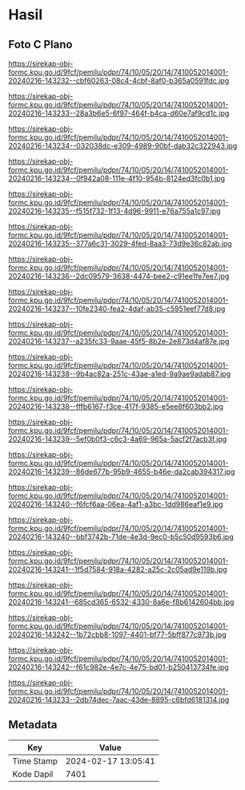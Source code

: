 # Hasil

## Foto C Plano

https://sirekap-obj-formc.kpu.go.id/9fcf/pemilu/pdpr/74/10/05/20/14/7410052014001-20240216-143232--cbf60263-08c4-4cbf-8af0-b365a0591fdc.jpg

https://sirekap-obj-formc.kpu.go.id/9fcf/pemilu/pdpr/74/10/05/20/14/7410052014001-20240216-143233--28a3b6e5-6f97-464f-b4ca-d60e7af9cd1c.jpg

https://sirekap-obj-formc.kpu.go.id/9fcf/pemilu/pdpr/74/10/05/20/14/7410052014001-20240216-143234--032038dc-e309-4989-90bf-dab32c322943.jpg

https://sirekap-obj-formc.kpu.go.id/9fcf/pemilu/pdpr/74/10/05/20/14/7410052014001-20240216-143234--0f942a08-111e-4f10-954b-8124ed3fc0b1.jpg

https://sirekap-obj-formc.kpu.go.id/9fcf/pemilu/pdpr/74/10/05/20/14/7410052014001-20240216-143235--f515f732-1f13-4d96-9911-e76a755a1c97.jpg

https://sirekap-obj-formc.kpu.go.id/9fcf/pemilu/pdpr/74/10/05/20/14/7410052014001-20240216-143235--377a6c31-3029-4fed-8aa3-73d9e36c82ab.jpg

https://sirekap-obj-formc.kpu.go.id/9fcf/pemilu/pdpr/74/10/05/20/14/7410052014001-20240216-143236--2dc09579-3638-4474-bee2-c91ee1fe7ee7.jpg

https://sirekap-obj-formc.kpu.go.id/9fcf/pemilu/pdpr/74/10/05/20/14/7410052014001-20240216-143237--10fe2340-fea2-4daf-ab35-c5951eef77d8.jpg

https://sirekap-obj-formc.kpu.go.id/9fcf/pemilu/pdpr/74/10/05/20/14/7410052014001-20240216-143237--a235fc33-9aae-45f5-8b2e-2e873d4af87e.jpg

https://sirekap-obj-formc.kpu.go.id/9fcf/pemilu/pdpr/74/10/05/20/14/7410052014001-20240216-143238--9b4ac82a-251c-43ae-a1ed-9a9ae9adab87.jpg

https://sirekap-obj-formc.kpu.go.id/9fcf/pemilu/pdpr/74/10/05/20/14/7410052014001-20240216-143238--fffb6167-f3ce-417f-9385-e5ee8f603bb2.jpg

https://sirekap-obj-formc.kpu.go.id/9fcf/pemilu/pdpr/74/10/05/20/14/7410052014001-20240216-143239--5ef0b0f3-c6c3-4a69-965a-5acf2f7acb3f.jpg

https://sirekap-obj-formc.kpu.go.id/9fcf/pemilu/pdpr/74/10/05/20/14/7410052014001-20240216-143239--86de677b-95b9-4655-b46e-da2cab394317.jpg

https://sirekap-obj-formc.kpu.go.id/9fcf/pemilu/pdpr/74/10/05/20/14/7410052014001-20240216-143240--f6fcf6aa-06ea-4af1-a3bc-1dd986eaf1e9.jpg

https://sirekap-obj-formc.kpu.go.id/9fcf/pemilu/pdpr/74/10/05/20/14/7410052014001-20240216-143240--bbf3742b-71de-4e3d-9ec0-b5c50d9593b6.jpg

https://sirekap-obj-formc.kpu.go.id/9fcf/pemilu/pdpr/74/10/05/20/14/7410052014001-20240216-143241--1f5d7584-918a-4282-a25c-2c05ad9e119b.jpg

https://sirekap-obj-formc.kpu.go.id/9fcf/pemilu/pdpr/74/10/05/20/14/7410052014001-20240216-143241--685cd365-6532-4330-8a6e-f8b6142604bb.jpg

https://sirekap-obj-formc.kpu.go.id/9fcf/pemilu/pdpr/74/10/05/20/14/7410052014001-20240216-143242--1b72cbb8-1097-4401-bf77-5bff877c973b.jpg

https://sirekap-obj-formc.kpu.go.id/9fcf/pemilu/pdpr/74/10/05/20/14/7410052014001-20240216-143242--f61c982e-4e7c-4e75-bd01-b250413734fe.jpg

https://sirekap-obj-formc.kpu.go.id/9fcf/pemilu/pdpr/74/10/05/20/14/7410052014001-20240216-143233--2db74dec-7aac-43de-8895-c6bfd6181314.jpg


## Metadata

| Key        | Value               |
| ---------- | ------------------- |
| Time Stamp | 2024-02-17 13:05:41 |
| Kode Dapil | 7401                |




